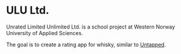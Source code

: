 # ULU Ltd.

Unrated Limited Unlimited Ltd. is a school project at Western Norway University of Applied Sciences.

The goal is to create a rating app for whisky, similar to [Untapped](https://untappd.com/).
